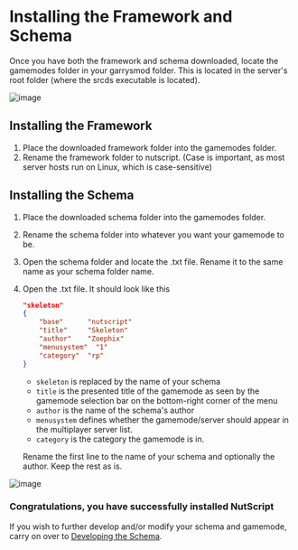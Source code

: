 # Installing the Framework and Schema

Once you have both the framework and schema downloaded, locate the gamemodes folder in your garrysmod folder. This is located in the server's root folder (where the srcds executable is located).

![image](https://i.imgur.com/A3cLjbY.png)

## Installing the Framework

1. Place the downloaded framework folder into the gamemodes folder.
2. Rename the framework folder to nutscript. (Case is important, as most server hosts run on Linux, which is case-sensitive)

## Installing the Schema

1. Place the downloaded schema folder into the gamemodes folder.
2. Rename the schema folder into whatever you want your gamemode to be.
3. Open the schema folder and locate the .txt file. Rename it to the same name as your schema folder name.
4. Open the .txt file. It should look like this

    ```json
    "skeleton"
    {
        "base"      "nutscript"
        "title"     "Skeleton"
        "author"    "Zoephix"
        "menusystem"  "1"
        "category"  "rp"
    }
    ```

    * ```skeleton``` is replaced by the name of your schema
    * ```title``` is the presented title of the gamemode as seen by the gamemode selection bar on the bottom-right corner of the menu
    * ```author``` is the name of the schema's author
    * ```menusystem``` defines whether the gamemode/server should appear in the multiplayer server list.
    * ```category``` is the category the gamemode is in.

    Rename the first line to the name of your schema and optionally the author. Keep the rest as is.

![image](https://i.imgur.com/AeDDW7Z.png)

### Congratulations, you have successfully installed NutScript

If you wish to further develop and/or modify your schema and gamemode, carry on over to [Developing the Schema](development/Developing_the_Schema.md).
